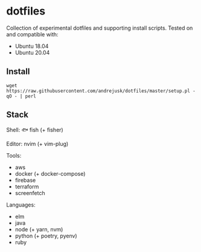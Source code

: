 # dotfiles

Collection of experimental dotfiles and supporting install scripts.
Tested on and compatible with:
  * Ubuntu 18.04
  * Ubuntu 20.04

## Install

    wget https://raw.githubusercontent.com/andrejusk/dotfiles/master/setup.pl -qO - | perl

## Stack

Shell: 🐟 fish (+ fisher)

Editor: nvim (+ vim-plug)

Tools:
* aws
* docker (+ docker-compose)
* firebase
* terraform
* screenfetch

Languages:
* elm
* java
* node (+ yarn, nvm)
* python (+ poetry, pyenv)
* ruby

